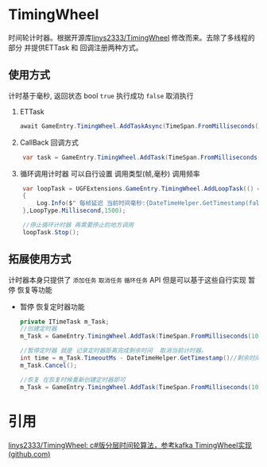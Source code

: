 # TimingWheel

时间轮计时器。根据开源库[linys2333/TimingWheel](https://github.com/linys2333/TimingWheel) 修改而来。去除了多线程的部分 并提供ETTask 和 回调注册两种方式。

## 使用方式

计时基于毫秒, 返回状态 bool  `true` 执行成功  `false` 取消执行

1. ETTask   
   ```csharp
   await GameEntry.TimingWheel.AddTaskAsync(TimeSpan.FromMilliseconds(1000));
   ```
2. CallBack 回调方式
```csharp
	var task = GameEntry.TimingWheel.AddTask(TimeSpan.FromMilliseconds(1000), result => { Debug.Log(result); });
```
3. 循环调用计时器 
	可以自行设置  调用类型(帧,毫秒) 调用频率  
```csharp
	var loopTask = UGFExtensions.GameEntry.TimingWheel.AddLoopTask(() =>  
	{  
	    Log.Info($" 每帧延迟 当前时间毫秒:{DateTimeHelper.GetTimestamp(false)} 当前时间秒:{DateTimeHelper.GetTimestamp(true)} 当前帧：{Time.frameCount}");  
	},LoopType.Millisecond,1500);

	//停止循环计时器 再需要停止的地方调用
	loopTask.Stop();
```

## 拓展使用方式

计时器本身只提供了  `添加任务`  `取消任务` `循环任务` API  但是可以基于这些自行实现 暂停 恢复等功能

* 暂停 恢复定时器功能
	```csharp
	private ITimeTask m_Task;
	//创建定时器
	m_Task = GameEntry.TimingWheel.AddTask(TimeSpan.FromMilliseconds(1000), result => { Debug.Log(result); });

	//暂停定时器 就是 记录定时器距离完成剩余时间  取消当前计时器。
	int time = m_Task.TimeoutMs - DateTimeHelper.GetTimestamp()//剩余时间= 结束时间-当前时间
	m_Task.Cancel();

	//恢复 在恢复时候重新创建定时器即可
	m_Task = GameEntry.TimingWheel.AddTask(TimeSpan.FromMilliseconds(1000), result => { Debug.Log(result); });
	```


# 引用
[linys2333/TimingWheel: c#版分层时间轮算法，参考kafka TimingWheel实现 (github.com)](https://github.com/linys2333/TimingWheel)